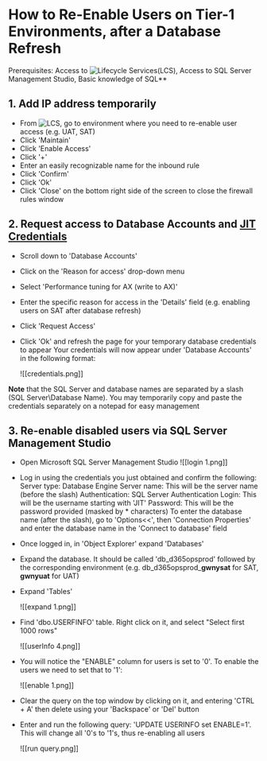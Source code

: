# How to Re-Enable Users on Tier-1 Environments, after a Database Refresh

Prerequisites: Access to ![Lifecycle Services(LCS)](https://lcs.dynamics.com/v2), Access to SQL Server Management Studio, Basic knowledge of SQL**
## 1. Add IP address temporarily
* From ![LCS](https://login.microsoftonline.com/common/oauth2/authorize?client_id=913c6de4-2a4a-4a61-a9ce-945d2b2ce2e0&response_type=code%20id_token&scope=openid%20profile&state=OpenIdConnect.AuthenticationProperties%3DA9gQXSqTp4tOBWIxp1Yls7W7hmNUYXsK283jO_1hA5Mr9pCxbeDObRGcmyz9I1mpoMHbc8r-RtmQXSdMQ3hojHUpxZLQWa6-H_D_PQAvivo44A-D&response_mode=form_post&nonce=638461156876151811.MjY2NjkyNWItODQ1Yy00YTQzLThjODItNTE1ZjAxN2ZkNDI5MzM1YmI1ZWYtYmE1Ni00OWIwLWE1YjAtZGFjNzgwYTgzYTU1&redirect_uri=https%3A%2F%2Flcs.dynamics.com%2F&post_logout_redirect_uri=https%3A%2F%2Flcs.dynamics.com%2F&x-client-SKU=ID_NET461&x-client-ver=6.32.0.0), go to environment where you need to re-enable user access (e.g. UAT, SAT)
* Click 'Maintain'
* Click 'Enable Access'
* Click '+'
* Enter an easily recognizable name for the inbound rule
* Click 'Confirm'
* Click 'Ok'
* Click 'Close' on the bottom right side of the screen to close the firewall rules window 
## 2. Request access to Database Accounts and [JIT Credentials](https://learn.microsoft.com/en-us/azure/defender-for-cloud/just-in-time-access-overview?tabs=defender-for-container-arch-aks)
* Scroll down to 'Database Accounts'
* Click on the 'Reason for access' drop-down menu
* Select 'Performance tuning for AX (write to AX)'
* Enter the specific reason for access in the 'Details' field (e.g. enabling users on SAT after database refresh)
* Click 'Request Access'
* Click 'Ok' and refresh the page for your temporary database credentials to appear
Your credentials will now appear under 'Database Accounts' in the following format:

	![[credentials.png]]

**Note** that the SQL Server and database names are separated by a slash (SQL Server\Database Name). You may temporarily copy and paste the credentials separately on a notepad for easy management 
## 3. Re-enable disabled users via SQL Server Management Studio 
* Open Microsoft SQL Server Management Studio
	![[login 1.png]] 
* Log in using the credentials you just obtained and confirm the following:
		Server type: Database Engine
		Server name: This will be the server name (before the slash)
		Authentication: SQL Server Authentication
		Login: This will be the username starting with 'JIT'
		Password: This will be the password provided (masked by * characters)
		To enter the database name (after the slash), go to 'Options<<', then 'Connection Properties' and enter the database name in the 'Connect to database' field
		
* Once logged in, in 'Object Explorer' expand 'Databases'
* Expand the database. It should be called 'db_d365opsprod' followed by the corresponding environment (e.g. db_d365opsprod_**gwnysat** for SAT, **gwnyuat** for UAT)
* Expand 'Tables'

	![[expand 1.png]]  

* Find 'dbo.USERFINFO' table. Right click on it, and select "Select first 1000 rows"

	![[userInfo 4.png]]
* You will notice the "ENABLE" column for users is set to '0'. To enable the users we need to set that to '1': 

	![[enable 1.png]] 
* Clear the query on the top window by clicking on it, and entering 'CTRL + A' then delete using your 'Backspace' or 'Del' button
* Enter and run the following query: 'UPDATE USERINFO set ENABLE=1'. This will change all '0's to '1's, thus re-enabling all users

	![[run query.png]]

